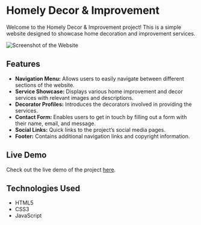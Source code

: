 # Homely Decor & Improvement

Welcome to the Homely Decor & Improvement project! This is a simple website designed to showcase home decoration and improvement services. 

![Screenshot of the Website](./https://github.com/WebDevVenus/home-decoration/blob/main/images/webpage.png)

## Features

- **Navigation Menu:** Allows users to easily navigate between different sections of the website.
- **Service Showcase:** Displays various home improvement and decor services with relevant images and descriptions.
- **Decorator Profiles:** Introduces the decorators involved in providing the services.
- **Contact Form:** Enables users to get in touch by filling out a form with their name, email, and message.
- **Social Links:** Quick links to the project’s social media pages.
- **Footer:** Contains additional navigation links and copyright information.

## Live Demo

Check out the live demo of the project [here](https://webdevvenus.github.io/home-decoration/).

## Technologies Used

- HTML5
- CSS3
- JavaScript


